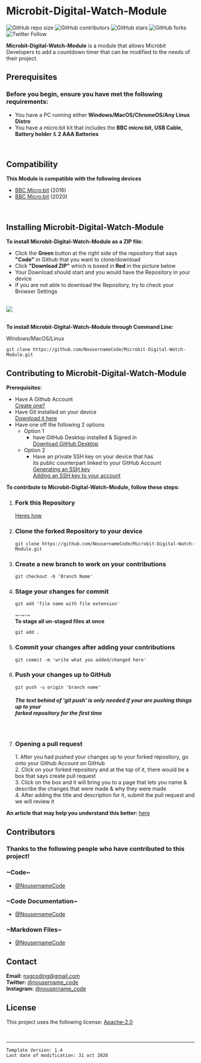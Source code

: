 # Microbit-Digital-Watch-Module

![GitHub repo size](https://img.shields.io/github/repo-size/NousernameCode/Microbit-Digital-Watch-Module)
![GitHub contributors](https://img.shields.io/github/contributors/NousernameCode/Microbit-Digital-Watch-Module)
![GitHub stars](https://img.shields.io/github/stars/NousernameCode/Microbit-Digital-Watch-Module?style=social)
![GitHub forks](https://img.shields.io/github/forks/NousernameCode/Microbit-Digital-Watch-Module?style=social)
![Twitter Follow](https://img.shields.io/twitter/follow/nousername_code?style=social)

<b>Microbit-Digital-Watch-Module</b> is a module that allows Microbit Developers to add a countdown timer that can be modified to the needs of their project.

## Prerequisites

<h3>Before you begin, ensure you have met the following requirements:</h3>

* You have a PC running either <b>Windows/MacOS/ChromeOS/Any Linux Distro</b>
* You have a micro:bit kit that includes the <b>BBC micro:bit, USB Cable, Battery holder</b> & <b>2 AAA Batteries</b>
</br>

## Compatibility

<b>This Module is compatible with the following devices</b> </br>

* [BBC Micro:bit](https://microbit.org/) (2016)
* [BBC Micro:bit](https://microbit.org/) (2020)

</br>

## Installing Microbit-Digital-Watch-Module

<b>To install Microbit-Digital-Watch-Module as a ZIP file:</b>

* Click the <b>Green</b> button at the right side of the repository that says <b>"Code"</b> in Github that you want to clone/download</br>
* Click <b>"Download ZIP"</b> which is boxed in <b>Red</b> in the picture below</br>
* Your Download should start and you would have the Repository in your device
* If you are not able to download the Repository, try to check your Browser Settings
</br></br>
<img src="https://encrypted-tbn0.gstatic.com/images?q=tbn%3AANd9GcQGTZHmBgyuEk24MzXj0_1OvmdBGeHps7TQyQ&usqp=CAU">
</br></br>

<b>To install Microbit-Digital-Watch-Module through Command Line:</b>

Windows/MacOS/Linux

```
git clone https://github.com/NousernameCode/Microbit-Digital-Watch-Module.git
```
## Contributing to Microbit-Digital-Watch-Module

<b>Prerequisites:</b>

* Have A Github Account </br>
  [Create one?](https://github.com/join)
* Have Git installed on your device </br>
  [Download it here](https://git-scm.com/downloads)
* Have one off the following 2 options
  * Option 1
    * have GitHub Desktop installed & Signed in </br>
    [Download GitHub Desktop](https://desktop.github.com/)
  * Option 2
    * Have an private SSH key on your device that has </br>
    its public counterpart linked to your GitHub Account </br>
    [Generating an SSH key](https://docs.github.com/en/free-pro-team@latest/github/authenticating-to-github/adding-a-new-ssh-key-to-your-github-account) </br>
    [Adding an SSH key to your account](https://docs.github.com/en/free-pro-team@latest/github/authenticating-to-github/generating-a-new-ssh-key-and-adding-it-to-the-ssh-agent)

<b>To contribute to Microbit-Digital-Watch-Module, follow these steps:</b>

1. <h3>Fork this Repository</h3>
   
   [Heres how](https://docs.github.com/en/free-pro-team@latest/github/getting-started-with-github/fork-a-repo)
2. <h3>Clone the forked Repository to your device</h3>
   
   ```
   git clone https://github.com/NousernameCode/Microbit-Digital-Watch-Module.git
   ```
3. <h3>Create a new branch to work on your contributions</h3>
   
   ```
   git checkout -b 'Branch Name'
   ```
4. <h3>Stage your changes for commit</h3>
 
   ```
   git add 'file name with file extension'
   ```
   ~-~-~ </br>
   <b>To stage all un-staged files at once</b></br>
   ```
   git add .
   ```
6. <h3>Commit your changes after adding your contributions</h3>

   ```
   git commit -m 'write what you added/changed here'
   ```
7. <h3>Push your changes up to GitHub</h3>
   
   ```
   git push -u origin 'branch name'
   ```
   <h5><i>The text behind of 'git push' is only needed if your are pushing things up to your </br>
   forked repository for the first time</i></h5> </br>
8. <h3>Opening a pull request</h3>
   1. After you had pushed your changes up to your forked repository, go onto your Github Account on GitHub </br>
   2. Click on your forked repository and at the top of it, there would be a box that says create pull request </br>
   3. Click on the box and it will bring you to a page that lets you name & describe the changes that were made & why they were made </br>
   4. After adding the title and description for it, submit the pull request and we will review it </br>

<b>An article that may help you understand this better: </b>[here](https://jarv.is/notes/how-to-pull-request-fork-github/)

## Contributors

<h3><b>Thanks to the following people who have contributed to this project!</b></h3>
<h3>~Code~</h3>

* [@NousernameCode](https://github.com/NousernameCode)

<h3>~Code Documentation~</h3>

* [@NousernameCode](https://github.com/NousernameCode)

<h3>~Markdown Files~</h3>

* [@NousernameCode](https://github.com/NousernameCode)

## Contact

<b>Email:</b> <nsgcoding@gmail.com> </br>
<b>Twitter:</b> [@nousername_code](https://twitter.com/nousername_code) </br>
<b>Instagram:</b> [@nousername_code](https://www.instagram.com/nousername_code/)

## License

This project uses the following license: [Apache-2.0](https://www.apache.org/licenses/LICENSE-2.0)

</br>

---

`Template Version: 1.4` </br>
`Last date of modification: 31 oct 2020`